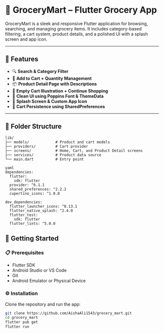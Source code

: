 # 🛒 GroceryMart – Flutter Grocery App

GroceryMart is a sleek and responsive Flutter application for browsing, searching, and managing grocery items. It includes category-based filtering, a cart system, product details, and a polished UI with a splash screen and app icon.

---

## 🚀 Features

- 🔍 **Search & Category Filter**
- 🛒 **Add to Cart + Quantity Management**
- 📦 **Product Detail Page with Descriptions**
- 💚 **Empty Cart Illustration + Continue Shopping**
- 🌱 **Clean UI using Poppins Font & ThemeData**
- 📱 **Splash Screen & Custom App Icon**
- 💾 **Cart Persistence using SharedPreferences**

---

## 📂 Folder Structure
```plaintext
lib/
├── models/            # Product and cart models
├── providers/         # Cart provider
├── screens/           # Home, Cart, and Product Detail screens
├── services/          # Product data source
└── main.dart          # Entry point

yaml
dependencies:
  flutter:
    sdk: flutter
  provider: ^6.1.1
  shared_preferences: ^2.2.2
  cupertino_icons: ^1.0.8

dev_dependencies:
  flutter_launcher_icons: ^0.13.1
  flutter_native_splash: ^2.4.0
  flutter_test:
    sdk: flutter
  flutter_lints: ^5.0.0
 ```
## 🚀 Getting Started

### 📋 Prerequisites

- Flutter SDK
- Android Studio or VS Code
- Git
- Android Emulator or Physical Device

### ⚙️ Installation

Clone the repository and run the app:

```bash
git clone https://github.com/AishaAli1543/grocery_mart.git
cd grocery_mart
flutter pub get
flutter run
